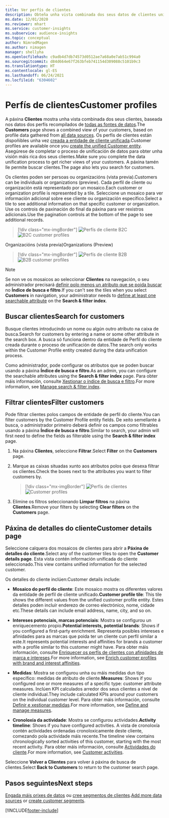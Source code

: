 ```yaml
---
title: Ver perfís de clientes
description: Obteña unha vista combinada dos seus datos de clientes unificados.
ms.date: 12/01/2020
ms.reviewer: mhart
ms.service: customer-insights
ms.subservice: audience-insights
ms.topic: conceptual
author: NimrodMagen
ms.author: nimagen
manager: shellyha
ms.openlocfilehash: c9adb4d7db74573d0512ae7a68a0e7ab51c994a0
ms.sourcegitcommit: d84d664e67f263bfeb741154d309088c5101b9c3
ms.translationtype: HT
ms.contentlocale: gl-ES
ms.lasthandoff: 06/24/2021
ms.locfileid: "6304602"
---
```

# <a name="customer-profiles"></a><span data-ttu-id="f574d-103">Perfís de clientes</span><span class="sxs-lookup"><span data-stu-id="f574d-103">Customer profiles</span></span>

<span data-ttu-id="f574d-104">A páxina **Clientes** mostra unha vista combinada dos seus clientes, baseada nos datos dos perfís recompilados de [todas as fontes de datos](data-sources.md).</span><span class="sxs-lookup"><span data-stu-id="f574d-104">The **Customers** page shows a combined view of your customers, based on profile data gathered from [all data sources](data-sources.md).</span></span> <span data-ttu-id="f574d-105">Os perfís de clientes están dispoñibles unha vez [creada a entidade de cliente unificada](data-unification.md).</span><span class="sxs-lookup"><span data-stu-id="f574d-105">Customer profiles are available once you [create the unified Customer entity](data-unification.md).</span></span> <span data-ttu-id="f574d-106">Asegúrese de completar o proceso de unificación de datos para obter unha visión máis rica dos seus clientes.</span><span class="sxs-lookup"><span data-stu-id="f574d-106">Make sure you complete the data unification process to get richer views of your customers.</span></span> <span data-ttu-id="f574d-107">A páxina tamén lle permite buscar clientes.</span><span class="sxs-lookup"><span data-stu-id="f574d-107">The page also lets you search for customers.</span></span>

<span data-ttu-id="f574d-108">Os clientes poden ser persoas ou organizacións (vista previa).</span><span class="sxs-lookup"><span data-stu-id="f574d-108">Customers can be individuals or organizations (preview).</span></span> <span data-ttu-id="f574d-109">Cada perfil de cliente ou organización está representado por un mosaico.</span><span class="sxs-lookup"><span data-stu-id="f574d-109">Each customer or organization profile is represented by a tile.</span></span> <span data-ttu-id="f574d-110">Seleccione un mosaico para ver información adicional sobre ese cliente ou organización específico.</span><span class="sxs-lookup"><span data-stu-id="f574d-110">Select a tile to see additional information on that specific customer or organization.</span></span> <span data-ttu-id="f574d-111">Use os controis de paxinación do final da páxina para ver rexistros adicionais.</span><span class="sxs-lookup"><span data-stu-id="f574d-111">Use the pagination controls at the bottom of the page to see additional records.</span></span>

> [!div class="mx-imgBorder"] 
> <span data-ttu-id="f574d-112">![Perfís de cliente B2C](media/profiles-customers.png "Perfís de cliente B2C")</span><span class="sxs-lookup"><span data-stu-id="f574d-112">![B2C customer profiles](media/profiles-customers.png "B2C customer profiles")</span></span>

<span data-ttu-id="f574d-113">Organizacións (vista previa)</span><span class="sxs-lookup"><span data-stu-id="f574d-113">Organizations (Preview)</span></span>
> [!div class="mx-imgBorder"] 
> <span data-ttu-id="f574d-114">![Perfís de cliente B2B](media/profile-customers-b2b.png "Perfís de cliente B2B")</span><span class="sxs-lookup"><span data-stu-id="f574d-114">![B2B customer profiles](media/profile-customers-b2b.png "B2B customer profiles")</span></span>

> [!NOTE]
> <span data-ttu-id="f574d-115">Se non ve os mosaicos ao seleccionar **Clientes** na navegación, o seu administrador precisará [definir polo menos un atributo que se poida buscar](search-filter-index.md) no **Índice de busca e filtro**.</span><span class="sxs-lookup"><span data-stu-id="f574d-115">If you can't see the tiles when you select **Customers** in navigation, your administrator needs to [define at least one searchable attribute](search-filter-index.md) on the **Search & filter index**.</span></span>

## <a name="search-for-customers"></a><span data-ttu-id="f574d-116">Buscar clientes</span><span class="sxs-lookup"><span data-stu-id="f574d-116">Search for customers</span></span>

<span data-ttu-id="f574d-117">Busque clientes introducindo un nome ou algún outro atributo na caixa de busca.</span><span class="sxs-lookup"><span data-stu-id="f574d-117">Search for customers by entering a name or some other attribute in the search box.</span></span> <span data-ttu-id="f574d-118">A busca só funciona dentro da entidade de Perfil do cliente creada durante o proceso de unificación de datos.</span><span class="sxs-lookup"><span data-stu-id="f574d-118">The search only works within the Customer Profile entity created during the data unification process.</span></span>

<span data-ttu-id="f574d-119">Como administrador, pode configurar os atributos que se poden buscar usando a páxina **Índice de busca e filtro**.</span><span class="sxs-lookup"><span data-stu-id="f574d-119">As an admin, you can configure the searchable attributes using the **Search & filter index** page.</span></span> <span data-ttu-id="f574d-120">Para obter máis información, consulte [Xestionar o índice de busca e filtro](search-filter-index.md).</span><span class="sxs-lookup"><span data-stu-id="f574d-120">For more information, see [Manage search & filter index](search-filter-index.md).</span></span>

## <a name="filter-customers"></a><span data-ttu-id="f574d-121">Filtrar clientes</span><span class="sxs-lookup"><span data-stu-id="f574d-121">Filter customers</span></span>

<span data-ttu-id="f574d-122">Pode filtrar clientes polos campos de entidade de perfil do cliente.</span><span class="sxs-lookup"><span data-stu-id="f574d-122">You can filter customers by the Customer Profile entity fields.</span></span> <span data-ttu-id="f574d-123">De xeito semellante á busca, o administrador primeiro deberá definir os campos como filtrables usando a páxina **Índice de busca e filtro**.</span><span class="sxs-lookup"><span data-stu-id="f574d-123">Similar to search, your admin will first need to define the fields as filterable using the **Search & filter index** page.</span></span>

1. <span data-ttu-id="f574d-124">Na páxina **Clientes**, seleccione **Filtrar**.</span><span class="sxs-lookup"><span data-stu-id="f574d-124">Select **Filter** on the **Customers** page.</span></span>

2. <span data-ttu-id="f574d-125">Marque as caixas situadas xunto aos atributos polos que desexa filtrar os clientes.</span><span class="sxs-lookup"><span data-stu-id="f574d-125">Check the boxes next to the attributes you want to filter customers by.</span></span>

   > [!div class="mx-imgBorder"] 
   > <span data-ttu-id="f574d-126">![Perfís de clientes](media/profiles-customers3.png "Perfís de clientes")</span><span class="sxs-lookup"><span data-stu-id="f574d-126">![Customer profiles](media/profiles-customers3.png "Customer profiles")</span></span>

3. <span data-ttu-id="f574d-127">Elimine os filtros seleccionando **Limpar filtros** na páxina **Clientes**.</span><span class="sxs-lookup"><span data-stu-id="f574d-127">Remove your filters by selecting **Clear filters** on the **Customers** page.</span></span>

##  <a name="customer-details-page"></a><span data-ttu-id="f574d-128">Páxina de detalles do cliente</span><span class="sxs-lookup"><span data-stu-id="f574d-128">Customer details page</span></span>

<span data-ttu-id="f574d-129">Seleccione calquera dos mosaicos de clientes para abrir a **Páxina de detalles do cliente**.</span><span class="sxs-lookup"><span data-stu-id="f574d-129">Select any of the customer tiles to open the **Customer details page**.</span></span> <span data-ttu-id="f574d-130">Esta vista contén información unificada do cliente seleccionado.</span><span class="sxs-lookup"><span data-stu-id="f574d-130">This view contains unified information for the selected customer.</span></span>

<span data-ttu-id="f574d-131">Os detalles do cliente inclúen:</span><span class="sxs-lookup"><span data-stu-id="f574d-131">Customer details include:</span></span>

-   <span data-ttu-id="f574d-132">**Mosaico do perfil do cliente**: Este mosaico mostra os diferentes valores da entidade de perfil de cliente unificado.</span><span class="sxs-lookup"><span data-stu-id="f574d-132">**Customer profile tile**: This tile shows the different values from the unified customer profile entity.</span></span> <span data-ttu-id="f574d-133">Estes detalles poden incluír enderezo de correo electrónico, nome, cidade etc.</span><span class="sxs-lookup"><span data-stu-id="f574d-133">These details can include email address, name, city, and so on.</span></span> 

-   <span data-ttu-id="f574d-134">**Intereses potenciais, marcas potenciais**: Mostra se configurou un enriquecemento propio.</span><span class="sxs-lookup"><span data-stu-id="f574d-134">**Potential interests, potential brands**: Shows if you configured a first-party enrichment.</span></span> <span data-ttu-id="f574d-135">Representa posibles intereses e afinidades para as marcas que poida ter un cliente cun perfil similar a este.</span><span class="sxs-lookup"><span data-stu-id="f574d-135">It represents potential interests and affinities for brands a customer with a profile similar to this customer might have.</span></span> <span data-ttu-id="f574d-136">Para obter máis información, consulte [Enriquecer os perfís de clientes con afinidades de marca e intereses](enrichment-microsoft.md).</span><span class="sxs-lookup"><span data-stu-id="f574d-136">For more information, see [Enrich customer profiles with brand and interest affinities](enrichment-microsoft.md).</span></span>

-   <span data-ttu-id="f574d-137">**Medidas**: Mostra se configurou unha ou máis medidas dun tipo específico: medidas de atributo de cliente.</span><span class="sxs-lookup"><span data-stu-id="f574d-137">**Measures**: Shows if you configured one or more measures of a specific type: customer attribute measures.</span></span> <span data-ttu-id="f574d-138">Inclúen KPI calculados arredor dos seus clientes a nivel de cliente individual.</span><span class="sxs-lookup"><span data-stu-id="f574d-138">They include calculated KPIs around your customers on the individual customer level.</span></span> <span data-ttu-id="f574d-139">Para obter máis información, consulte [Definir e xestionar medidas](measures.md).</span><span class="sxs-lookup"><span data-stu-id="f574d-139">For more information, see [Define and manage measures](measures.md).</span></span>

-   <span data-ttu-id="f574d-140">**Cronoloxía da actividade**: Mostra se configurou actividades.</span><span class="sxs-lookup"><span data-stu-id="f574d-140">**Activity timeline**: Shows if you have configured activities.</span></span> <span data-ttu-id="f574d-141">A vista de cronoloxía contén actividades ordenadas cronoloxicamente deste cliente, comezando pola actividade máis recente.</span><span class="sxs-lookup"><span data-stu-id="f574d-141">The timeline view contains chronologically sorted activities of this customer, starting with the most recent activity.</span></span> <span data-ttu-id="f574d-142">Para obter máis información, consulte [Actividades do cliente](activities.md).</span><span class="sxs-lookup"><span data-stu-id="f574d-142">For more information, see [Customer activities](activities.md).</span></span>

<span data-ttu-id="f574d-143">Seleccione **Volver a Clientes** para volver á páxina de busca de clientes.</span><span class="sxs-lookup"><span data-stu-id="f574d-143">Select **Back to Customers** to return to the customer search page.</span></span>

## <a name="next-steps"></a><span data-ttu-id="f574d-144">Pasos seguintes</span><span class="sxs-lookup"><span data-stu-id="f574d-144">Next steps</span></span>

<span data-ttu-id="f574d-145">[Engada máis orixes de datos](data-sources.md) ou [cree segmentos de clientes](segments.md).</span><span class="sxs-lookup"><span data-stu-id="f574d-145">[Add more data sources](data-sources.md) or [create customer segments](segments.md).</span></span>


[!INCLUDE[footer-include](../includes/footer-banner.md)]
